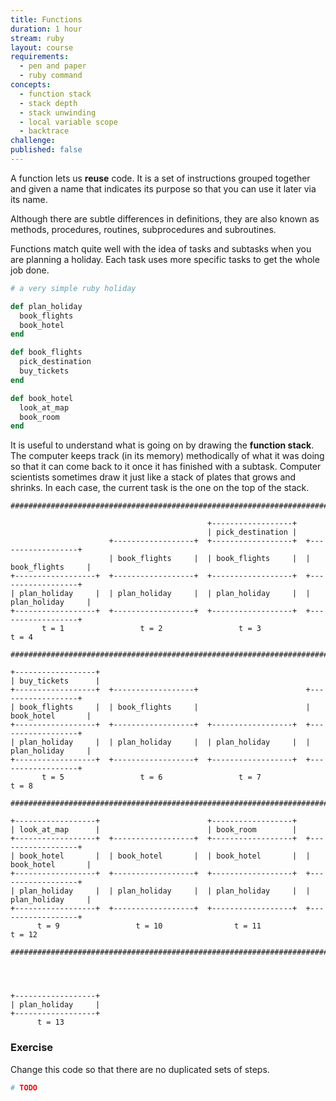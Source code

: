 ```yaml
---
title: Functions
duration: 1 hour
stream: ruby
layout: course
requirements:
  - pen and paper
  - ruby command
concepts:
  - function stack
  - stack depth
  - stack unwinding
  - local variable scope
  - backtrace
challenge:
published: false
---
```


A function lets us **reuse** code. It is a set of instructions grouped together
and given a name that indicates its purpose so that you can use it later via
its name.

Although there are subtle differences in definitions, they are also known as
methods, procedures, routines, subprocedures and subroutines.

Functions match quite well with the idea of tasks and subtasks when you are
planning a holiday. Each task uses more specific tasks to get the whole job
done.

```ruby
# a very simple ruby holiday

def plan_holiday
  book_flights
  book_hotel
end

def book_flights
  pick_destination
  buy_tickets
end

def book_hotel
  look_at_map
  book_room
end
```

It is useful to understand what is going on by drawing the **function stack**.
The computer keeps track (in its memory) methodically of what it was doing so
that it can come back to it once it has finished with a subtask. Computer
scientists sometimes draw it just like a stack of plates that grows and
shrinks. In each case, the current task is the one on the top of the stack.

    #######################################################################################

                                                +------------------+
                                                | pick_destination |
                          +------------------+  +------------------+  +------------------+
                          | book_flights     |  | book_flights     |  | book_flights     |
    +------------------+  +------------------+  +------------------+  +------------------+
    | plan_holiday     |  | plan_holiday     |  | plan_holiday     |  | plan_holiday     |
    +------------------+  +------------------+  +------------------+  +------------------+
           t = 1                 t = 2                 t = 3                 t = 4

    #######################################################################################

    +------------------+
    | buy_tickets      |
    +------------------+  +------------------+                        +------------------+
    | book_flights     |  | book_flights     |                        | book_hotel       |
    +------------------+  +------------------+  +------------------+  +------------------+
    | plan_holiday     |  | plan_holiday     |  | plan_holiday     |  | plan_holiday     |
    +------------------+  +------------------+  +------------------+  +------------------+
           t = 5                 t = 6                 t = 7                 t = 8

    #######################################################################################

    +------------------+                        +------------------+
    | look_at_map      |                        | book_room        |
    +------------------+  +------------------+  +------------------+  +------------------+
    | book_hotel       |  | book_hotel       |  | book_hotel       |  | book_hotel       |
    +------------------+  +------------------+  +------------------+  +------------------+
    | plan_holiday     |  | plan_holiday     |  | plan_holiday     |  | plan_holiday     |
    +------------------+  +------------------+  +------------------+  +------------------+
          t = 9                 t = 10                t = 11                t = 12

    #######################################################################################




    +------------------+
    | plan_holiday     |
    +------------------+
          t = 13

### Exercise

Change this code so that there are no duplicated sets of steps.

```ruby
# TODO
```
